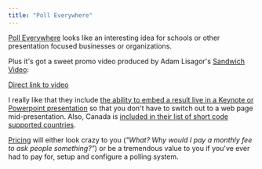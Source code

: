 ```yaml
---
title: "Poll Everywhere"
---
```

<p><a href="https://www.polleverywhere.com/">Poll Everywhere</a> looks like an interesting idea for schools or other presentation focused businesses or organizations.</p>
<p>Plus it's got a sweet promo video produced by Adam Lisagor's <a href="https://sandwichvideo.com/">Sandwich Video</a>:</p>

<p><a href="https://vimeo.com/37674303">Direct link to video</a></p>
<p>I really like that they include <a href="https://www.polleverywhere.com/macpresenter">the ability to embed a result live in a Keynote or Powerpoint presentation</a> so that you don't have to switch out to a web page mid-presentation. Also, Canada is <a href="https://www.polleverywhere.com/international">included in their list of short code supported countries</a>.</p>
<p><a href="https://www.polleverywhere.com/plans">Pricing</a> will either look crazy to you (<em>"What? Why would I pay a monthly fee to ask people something?"</em>) or be a tremendous value to you if you've ever had to pay for, setup and configure a polling system.</p>
